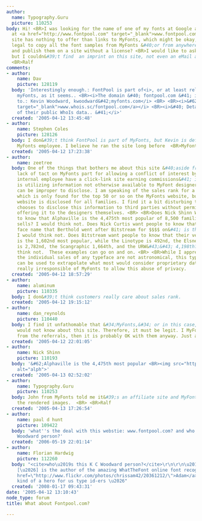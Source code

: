 ```yaml
---
author:
  name: Typography.Guru
  picture: 110253
body: Hi! <BR>I was looking for the name of one of my fonts at Google and found it
  at <a href="http://www.fontpool.com" target="_blank">www.fontpool.com</a>. <BR>This
  site has nothing to offer than links to MyFonts, which might be okay, but is it
  legal to copy all the font samples from MyFonts &#40;or from anywhere else&#41;
  and publish them on a site without a license? <BR>I would like to ask the webmaster
  but I couldn&#39;t find  an imprint on this site, not even an eMail address. <BR>
  <BR>Ralf
comments:
- author:
    name: Dav
    picture: 128119
  body: 'Interestingly enough.: FontPool is part of<i>, or at least related to,</i>
    myFonts, as it seems.. <BR><i>The domain &#40; fontpool.com &#41; is registred
    to.: Kevin Woodward, kwoodward&#42;myfonts.com</i> <BR> <BR><i>&#62; <a href="http://www.whois.sc/fontpool.com"
    target="_blank">www.whois.sc/fontpool.com</a></i> <BR><i>&#40; Details courtesy
    of their public WhoIs data.. &#41;</i>'
  created: '2005-04-12 13:45:48'
- author:
    name: Stephen Coles
    picture: 128126
  body: I don&#39;t think FontPool is part of MyFonts, but Kevin is definitely <BR>a
    MyFonts employee. I believe he ran the site long before  <BR>MyFonts was born.
  created: '2005-04-12 17:23:38'
- author:
    name: zeetree
  body: One of the things that bothers me about this site &#40;aside from the obvious
    lack of tact on MyFonts part for allowing a conflict of interest by having an
    internal employee have a click-link site earning commissions&#41; is that FontPool
    is utilizing information not otherwise available to MyFont designers and foundries
    can be improper to disclose. I am speaking of the sales rank for a given family
    which is only found for the top 50 or so on the MyFonts website, but on the FontPool
    website is disclosed for all families. I find it a bit disturbing that MyFonts
    chooses to disclose this information to third parties without permission nor without
    offering it to the designers themselves. <BR> <BR>Does Nick Shinn WANT people
    to know that Alphaville is the 4,475th most popular of 8,500 families that MyFonts
    sells? I would think not. Does Nick Curtis want people to know that Boogaloo &#40;the
    face name that Berthold went after Bitstream for $$$$ on&#41; is the 4,357th seller?
    I would think not. Does Bitstream want people to know that their version of Americana
    is the 1,602nd most popular, while the Linotype is 492nd, the Elsner &#43; Flake
    is 2,782nd, the Scangraphic 1,664th, and the URW&#43;&#43; 4,198th? Again, I would
    think not.  These examples can go on and on. <BR> <BR>While I appreciate that
    the individual sales of any typeface are not astronomical, this type of information
    can be used to extrapolate what most would consider proprietary data. It&#39;s
    really irresponsible of MyFonts to allow this abuse of privacy.
  created: '2005-04-12 18:57:29'
- author:
    name: aluminum
    picture: 110335
  body: I don&#39;t think customers really care about sales rank.
  created: '2005-04-12 19:15:12'
- author:
    name: dan_reynolds
    picture: 110440
  body: I find it unfathomable that &#34;MyFonts,&#34; or in this case, Bitstream,
    would not know about this site. Therefore, it must be legit. I MyFonts makes money
    from the referrals, then it is probably OK with them anyway. Just a guess
  created: '2005-04-12 22:01:05'
- author:
    name: Nick Shinn
    picture: 110193
  body: '&#62;Alphaville is the 4,475th most popular <BR><img src="http://www.typophile.com/forums/messages/30/69642.jpg"
    alt="alph">'
  created: '2005-04-13 02:52:02'
- author:
    name: Typography.Guru
    picture: 110253
  body: John from MyFonts told me it&#39;s an affiliate site and MyFonts provides
    the rendered images.  <BR> <BR>Ralf
  created: '2005-04-13 17:26:54'
- author:
    name: paul d hunt
    picture: 109422
  body: 'what''s the deal with this webstie: www.fontpool.com? and who''s this K C
    Woodward person?'
  created: '2006-05-19 22:01:14'
- author:
    name: Florian Hardwig
    picture: 112260
  body: "<cite>who\u2019s this K C Woodward person?</cite>\r\n\r\n\u201CKevin Woordward
    [\u2026] is the author of the amazing WhatTheFont online font recognition system\u201D\r\n<a
    href=\"http://www.flickr.com/photos/chrissam42/20361212/\">Adam</a>\r\n\r\nSo,
    kind of a hero for us type id-ers \u2026"
  created: '2008-01-17 09:43:31'
date: '2005-04-12 13:10:43'
node_type: forum
title: What about Fontpool.com?

---
```


